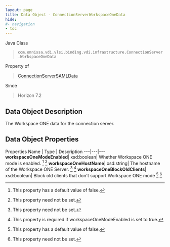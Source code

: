 ```yaml
---
layout: page
title: Data Object - ConnectionServerWorkspaceOneData
hide:
#- navigation
- toc
---
```






Java Class
> `com.omnissa.vdi.vlsi.binding.vdi.infrastructure.ConnectionServer.WorkspaceOneData`

Property of
> [ConnectionServerSAMLData](vdi.infrastructure.ConnectionServer.SAMLData.md#field_detail)

Since
> Horizon 7.2


## Data Object Description

The Workspace ONE data for the connection server.

## Data Object Properties
Properties
Name |  Type |  Description
---|---|---
**workspaceOneModeEnabled**|  xsd:boolean|  Whether Workspace ONE mode is enabled. [^5] [^1]
**workspaceOneHostName**|  xsd:string|  The hostname of the Workspace ONE Server. [^1] [^256]
**workspaceOneBlockOldClients**|  xsd:boolean|  Block old clients that don't support Workspace ONE mode [^5] [^1]


 


[^1]: This property need not be set.
[^5]: This property has a default value of false.
[^256]: This property is required if workspaceOneModeEnabled is set to true.